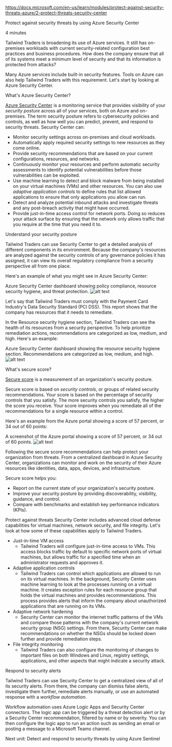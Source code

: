 https://docs.microsoft.com/en-us/learn/modules/protect-against-security-threats-azure/2-protect-threats-security-center

Protect against security threats by using Azure Security Center

4 minutes

Tailwind Traders is broadening its use of Azure services. It still has on-premises workloads with current security-related configuration best practices and business procedures. How does the company ensure that all of its systems meet a minimum level of security and that its information is protected from attacks?

Many Azure services include built-in security features. Tools on Azure can also help Tailwind Traders with this requirement. Let's start by looking at Azure Security Center.


What's Azure Security Center?

[Azure Security Center](https://azure.microsoft.com/services/security-center) is a monitoring service that provides visibility of your <em>security posture</em> across all of your services, both on Azure and on-premises. The term security posture refers to cybersecurity policies and controls, as well as how well you can predict, prevent, and respond to security threats.
Security Center can:
* Monitor security settings across on-premises and cloud workloads.
* Automatically apply required security settings to new resources as they come online.
* Provide security recommendations that are based on your current configurations, resources, and networks.
* Continuously monitor your resources and perform automatic security assessments to identify potential vulnerabilities before those vulnerabilities can be exploited.
* Use machine learning to detect and block malware from being installed on your virtual machines (VMs) and other resources. You can also use <em>adaptive application controls</em> to define rules that list allowed applications to ensure that only applications you allow can run.
* Detect and analyze potential inbound attacks and investigate threats and any post-breach activity that might have occurred.
* Provide just-in-time access control for network ports. Doing so reduces your attack surface by ensuring that the network only allows traffic that you require at the time that you need it to.


Understand your security posture

Tailwind Traders can use Security Center to get a detailed analysis of different components in its environment. Because the company's resources are analyzed against the security controls of any governance policies it has assigned, it can view its overall regulatory compliance from a security perspective all from one place.

Here's an example of what you might see in Azure Security Center:
 
 Azure Security Center dashboard showing policy compliance, resource security hygiene, and threat protection.
![alt text](https://docs.microsoft.com/en-us/learn/azure-fundamentals/protect-against-security-threats-azure/media/2-security-center-compliance.png)

Let's say that Tailwind Traders must comply with the Payment Card Industry's Data Security Standard (PCI DSS). This report shows that the company has resources that it needs to remediate.

In the Resource security hygiene section, Tailwind Traders can see the health of its resources from a security perspective. To help prioritize remediation actions, recommendations are categorized as low, medium, and high. Here's an example:
 
 Azure Security Center dashboard showing the resource security hygiene section. Recommendations are categorized as low, medium, and high.
![alt text](https://docs.microsoft.com/en-us/learn/azure-fundamentals/protect-against-security-threats-azure/media/2-security-center-dashboard.png)


What's secure score?

[Secure score](https://docs.microsoft.com/en-us/azure/security-center/secure-score-security-controls/) is a measurement of an organization's security posture.

Secure score is based on <em>security controls</em>, or groups of related security recommendations. Your score is based on the percentage of security controls that you satisfy. The more security controls you satisfy, the higher the score you receive. Your score improves when you remediate all of the recommendations for a single resource within a control.

Here's an example from the Azure portal showing a score of 57 percent, or 34 out of 60 points:
 
 A screenshot of the Azure portal showing a score of 57 percent, or 34 out of 60 points.
![alt text](https://docs.microsoft.com/en-us/learn/azure-fundamentals/protect-against-security-threats-azure/media/2-single-secure-score-via-ui.png)

Following the secure score recommendations can help protect your organization from threats. From a centralized dashboard in Azure Security Center, organizations can monitor and work on the security of their Azure resources like identities, data, apps, devices, and infrastructure.

Secure score helps you:
* Report on the current state of your organization's security posture.
* Improve your security posture by providing discoverability, visibility, guidance, and control.
* Compare with benchmarks and establish key performance indicators (KPIs).


Protect against threats
Security Center includes advanced cloud defense capabilities for virtual machines, network security, and file integrity. Let's look at how some of these capabilities apply to Tailwind Traders.
* Just-in-time VM access
    * Tailwind Traders will configure just-in-time access to VMs. This access blocks traffic by default to specific network ports of virtual machines, but allows traffic for a specified time when an administrator requests and approves it.
* Adaptive application controls
    * Tailwind Traders can control which applications are allowed to run on its virtual machines. In the background, Security Center uses machine learning to look at the processes running on a virtual machine. It creates exception rules for each resource group that holds the virtual machines and provides recommendations. This process provides alerts that inform the company about unauthorized applications that are running on its VMs.
* Adaptive network hardening
    *  Security Center can monitor the internet traffic patterns of the VMs and compare those patterns with the company's current network security group (NSG) settings. From there, Security Center can make recommendations on whether the NSGs should be locked down further and provide remediation steps.
* File integrity monitoring
    * Tailwind Traders can also configure the monitoring of changes to important files on both Windows and Linux, registry settings, applications, and other aspects that might indicate a security attack.


Respond to security alerts

Tailwind Traders can use Security Center to get a centralized view of all of its security alerts. From there, the company can dismiss false alerts, investigate them further, remediate alerts manually, or use an automated response with a <em>workflow automation</em>.

Workflow automation uses Azure Logic Apps and Security Center connectors. The logic app can be triggered by a threat detection alert or by a Security Center recommendation, filtered by name or by severity. You can then configure the logic app to run an action such as sending an email or posting a message to a Microsoft Teams channel.


Next unit: Detect and respond to security threats by using Azure Sentinel
